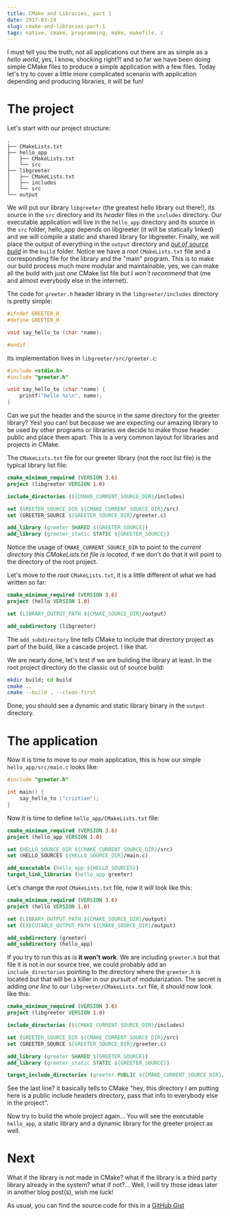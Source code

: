 ```yaml
---
title: CMake and Libraries, part 1
date: 2017-03-24
slug: cmake-and-libraries-part-1
tags: native, cmake, programming, make, makefile, c
---
```


I must tell you the truth, not all applications out there are as simple as a _hello world_, yes, I know, shocking right?! and so far we have been doing simple CMake files to produce a simple application with a few files. Today let's try to cover a little more complicated scenario with application depending and producing libraries, it will be fun!

# The project

Let's start with our project structure:
```
.
├── CMakeLists.txt
├── hello_app
│   ├── CMakeLists.txt
│   └── src
├── libgreeter
│   ├── CMakeLists.txt
│   ├── includes
│   └── src
└── output
```
We will put our library `libgreeter` (the greatest hello library out there!), its source in the `src` directory and its _header_ files in the `includes` directory. Our executable application will live in the `hello_app` directory and its source in the `src` folder, hello_app depends on libgreeter (it will be statically linked) and we will compile a static and shared library for libgreeter. Finally, we will place the output of everything in the `output` directory and [_out of source build_]({filename}2017-03-24-cmake-out-of-source-build.md) in the `build` folder. Notice we have a *root* `CMakeLists.txt` file and a corresponding file for the library and the "main" program. This is to make our build process much more modular and maintainable, yes, we can make all the build with just _one_ CMake list file but I _won't recommend_ that (me and almost everybody else in the internet).

The code for `greeter.h` header library in the `libgreeter/includes` directory is pretty simple:

```c
#ifndef GREETER_H
#define GREETER_H

void say_hello_to (char *name);

#endif
```

Its implementation lives in `libgreeter/src/greeter.c`:

```c
#include <stdio.h>
#include "greeter.h"

void say_hello_to (char *name) {
    printf("hello %s\n", name);
}

```

Can we put the header and the source in the same directory for the greeter library? Yes! you can! but because we are expecting our amazing library to be used by other programs or libraries we decide to make those header public and place them apart. This is a very common layout for libraries and projects in CMake.

The `CMakeLists.txt` file for our greeter library (not the root list file) is the typical library list file:

```cmake
cmake_minimum_required (VERSION 3.6)
project (libgreeter VERSION 1.0)

include_directories (${CMAKE_CURRENT_SOURCE_DIR}/includes)

set (GREETER_SOURCE_DIR ${CMAKE_CURRENT_SOURCE_DIR}/src)
set (GREETER_SOURCE ${GREETER_SOURCE_DIR}/greeter.c)

add_library (greeter SHARED ${GREETER_SOURCE})
add_library (greeter_static STATIC ${GREETER_SOURCE})
```

Notice the usage of `CMAKE_CURRENT_SOURCE_DIR` to point to the _current directory this CMakeLists.txt file is located_, if we don't do that it will point to the directory of the root project.

Let's move to the _root_ `CMakeLists.txt`, it is a little different of what we had written so far:

```cmake
cmake_minimum_required (VERSION 3.6)
project (hello VERSION 1.0)

set (LIBRARY_OUTPUT_PATH ${CMAKE_SOURCE_DIR}/output)

add_subdirectory (libgreeter)
```

The `add_subdirectory` line tells CMake to include that directory project as part of the build, like a cascade project. I like that.

We are nearly done, let's test if we are building the library at least. In the root project directory do the classic out of source build:

```bash
mkdir build; cd build
cmake ..
cmake --build . --clean-first
```

Done, you should see a dynamic and static library binary in the `output` directory.

# The application

Now it is time to move to our _main_ application, this is how our simple `hello_app/src/main.c` looks like:

```c
#include "greeter.h"

int main() {
    say_hello_to ("cristian");
}
```

Now it is time to define `hello_app/CMakeLists.txt` file:

```cmake
cmake_minimum_required (VERSION 3.6)
project (hello_app VERSION 1.0)

set (HELLO_SOURCE_DIR ${CMAKE_CURRENT_SOURCE_DIR}/src)
set (HELLO_SOURCES ${HELLO_SOURCE_DIR}/main.c)

add_executable (hello_app ${HELLO_SOURCES})
target_link_libraries (hello_app greeter)
```

Let's change the _root_ `CMakeLists.txt` file, now it will look like this:

```cmake
cmake_minimum_required (VERSION 3.6)
project (hello VERSION 1.0)

set (LIBRARY_OUTPUT_PATH ${CMAKE_SOURCE_DIR}/output)
set (EXECUTABLE_OUTPUT_PATH ${CMAKE_SOURCE_DIR}/output)

add_subdirectory (greeter)
add_subdirectory (hello_app)
```

If you try to run this as is **it won't work**. We are including `greeter.h` but that file it is not in our source tree, we could probably add an `include_directories` pointing to the directory where the `greeter.h` is located but that will be a killer in our pursuit of modularization. The secret is adding _one line_ to our `libgreeter/CMakeLists.txt` file, it should now look like this:

```cmake
cmake_minimum_required (VERSION 3.6)
project (libgreeter VERSION 1.0)

include_directories (${CMAKE_CURRENT_SOURCE_DIR}/includes)

set (GREETER_SOURCE_DIR ${CMAKE_CURRENT_SOURCE_DIR}/src)
set (GREETER_SOURCE ${GREETER_SOURCE_DIR}/greeter.c)

add_library (greeter SHARED ${GREETER_SOURCE})
add_library (greeter_static STATIC ${GREETER_SOURCE})

target_include_directories (greeter PUBLIC ${CMAKE_CURRENT_SOURCE_DIR}/includes)
```

See the last line? it basically tells to CMake "hey, this directory I am putting here is a public include headers directory, pass that info to everybody else in the project".

Now try to build the whole project again... You will see the executable `hello_app`, a static library and a dynamic library for the greeter project as well.

# Next

What if the library is not made in CMake? what if the library is a third party library already in the system? what if not?... Well, I will try those ideas later in another blog post(s), wish me luck!

As usual, you can find the source code for this in a [GitHub Gist](https://gist.github.com/cprieto/79f3c5c7907dcc64dfca949e06b3c970)
